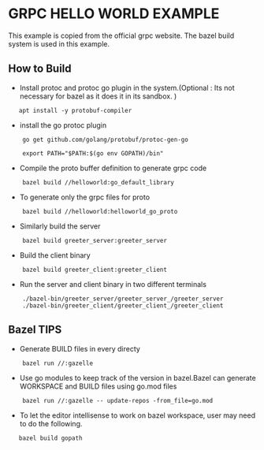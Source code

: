 # GRPC HELLO WORLD EXAMPLE
This example is copied from the official grpc website. The bazel build system is used in this example.

## How to Build
 * Install protoc and protoc go plugin in the system.(Optional : Its not necessary for bazel as it does it in its sandbox. )
 ```
    apt install -y protobuf-compiler
 ```

* install the go protoc plugin
```
    go get github.com/golang/protobuf/protoc-gen-go
```
```
    export PATH="$PATH:$(go env GOPATH)/bin"
```
* Compile the proto buffer definition to generate grpc code
```
    bazel build //helloworld:go_default_library
```

* To generate only the grpc files for proto
```
    bazel build //helloworld:helloworld_go_proto
```

* Similarly build the server 
```
    bazel build greeter_server:greeter_server
```

* Build the client binary
```
    bazel build greeter_client:greeter_client
```

* Run the server and client binary in two different terminals
```
    ./bazel-bin/greeter_server/greeter_server_/greeter_server
    ./bazel-bin/greeter_client/greeter_client_/greeter_client
```

## Bazel TIPS
* Generate BUILD files in every directy 
```
    bazel run //:gazelle
```

* Use go modules to keep track of the version in bazel.Bazel can generate WORKSPACE and BUILD files using go.mod files
```
    bazel run //:gazelle -- update-repos -from_file=go.mod
```

* To let the editor intellisense to work on bazel workspace, user may need to do the following.
```
   bazel build gopath
```


